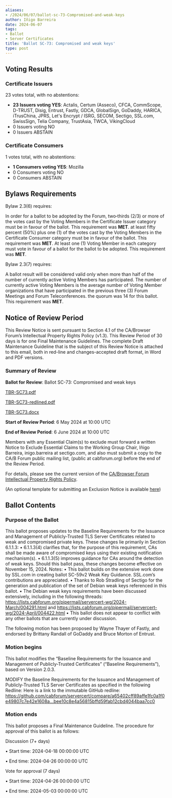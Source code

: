 ```yaml
---
aliases:
- /2024/06/07/ballot-sc-73-Compromised-and-weak-keys
author: Iñigo Barreira
date: 2024-06-07
tags:
- Ballot
- Server Certificates
title: 'Ballot SC-73: Compromised and weak keys'
type: post
---
```


## Voting Results

### Certificate Issuers

23 votes total, with no abstentions:

- **23 Issuers voting YES**: Actalis, Certum (Asseco), CFCA, CommScope, D-TRUST, Disig, Entrust, Fastly, GDCA, GlobalSign, GoDaddy, HARICA, iTrusChina, JPRS, Let's Encrypt / ISRG, SECOM, Sectigo, SSL.com, SwissSign, Telia Company, TrustAsia, TWCA, VikingCloud
- 0 Issuers voting NO
- 0 Issuers ABSTAIN

### Certificate Consumers

1 votes total, with no abstentions:

- **1 Consumers voting YES**: Mozilla
- 0 Consumers voting NO
- 0 Consumers ABSTAIN

## Bylaws Requirements

Bylaw 2.3(6) requires:

In order for a ballot to be adopted by the Forum, two‐thirds (2/3) or more of the votes cast by the Voting Members in the Certificate Issuer category must be in favour of the ballot. This requirement was **MET**.
at least fifty percent (50%) plus one (1) of the votes cast by the Voting Members in the Certificate Consumer category must be in favour of the ballot. This requirement was **MET**.
At least one (1) Voting Member in each category must vote in favour of a ballot for the ballot to be adopted. This requirement was **MET**.

Bylaw 2.3(7) requires:

A ballot result will be considered valid only when more than half of the number of currently active Voting Members has participated. The number of currently active Voting Members is the average number of Voting Member organizations that have participated in the previous three (3) Forum Meetings and Forum Teleconferences.
the quorum was 14 for this ballot. This requirement was **MET**.

## Notice of Review Period

This Review Notice is sent pursuant to Section 4.1 of the CA/Browser Forum’s Intellectual Property Rights Policy (v1.3). This Review Period of 30 days is for one Final Maintenance Guidelines. The complete Draft Maintenance Guideline that is the subject of this Review Notice is attached to this email, both in red-line and changes-accepted draft format, in Word and PDF versions.

### Summary of Review

**Ballot for Review**: Ballot SC-73: Compromised and weak keys

[TBR-SC73.pdf](CA-Browser-Forum-TLS-BR-2.0.5.pdf)

[TBR-SC73-redlined.pdf]()

[TBR-SC73.docx]()

**Start of Review Period**: 6 May 2024 at 10:00 UTC

**End of Review Period**: 6 June 2024 at 10:00 UTC

Members with any Essential Claim(s) to exclude must forward a written Notice to Exclude Essential Claims to the Working Group Chair, Iñigo Barreira, inigo.barreira at sectigo.com, and also must submit a copy to the CA/B Forum public mailing list, (public at cabforum.org) before the end of the Review Period.

For details, please see the current version of the [CA/Browser Forum Intellectual Property Rights Policy](/uploads/CABF-IPR-Policy-v.1.3_4APR18.pdf).

(An optional template for submitting an Exclusion Notice is available [here](/uploads/Template-for-Exclusion-Notice.pdf))

## Ballot Contents

### Purpose of the Ballot

This ballot proposes updates to the Baseline Requirements for the Issuance and Management of Publicly-Trusted TLS Server Certificates related to weak and compromised private keys. These changes lie primarily in Section 6.1.1.3:
•	6.1.1.3(4) clarifies that, for the purpose of this requirement, CAs shall be made aware of compromised keys using their existing notification mechanism(s).
•	6.1.1.3(5) improves guidance for CAs around the detection of weak keys. Should this ballot pass, these changes become effective on November 15, 2024.
Notes:
•	This ballot builds on the extensive work done by SSL.com in creating ballot SC-59v2 Weak Key Guidance. SSL.com’s contributions are appreciated.
•	Thanks to Rob Stradling of Sectigo for the generation and publication of the set of Debian weak keys referenced in this ballot.
•	The Debian weak keys requirements have been discussed extensively, including in the following threads: https://lists.cabforum.org/pipermail/servercert-wg/2024-March/004291.html and https://lists.cabforum.org/pipermail/servercert-wg/2024-April/004422.html 
•	This ballot does not appear to conflict with any other ballots that are currently under discussion.

The following motion has been proposed by Wayne Thayer of Fastly, and endorsed by Brittany Randall of GoDaddy and Bruce Morton of Entrust.


### Motion begins

This ballot modifies the “Baseline Requirements for the Issuance and Management of Publicly-Trusted Certificates” (“Baseline Requirements”), based on Version 2.0.3.

MODIFY the Baseline Requirements for the Issuance and Management of Publicly-Trusted TLS Server Certificates as specified in the following Redline:
Here is a link to the immutable GitHub redline: https://github.com/cabforum/servercert/compare/a65402cff89affe1fc0a1f0e49807c7e42e1608a...bee10c8e4a56815bffd59fab12cbd4044baa7cc0


### Motion ends

This ballot proposes a Final Maintenance Guideline. The procedure for approval of this ballot is as follows:

Discussion (7+ days)

•	Start time: 2024-04-18 00:00:00 UTC

•	End time: 2024-04-26 00:00:00 UTC

Vote for approval (7 days)

•	Start time: 2024-04-26 00:00:00 UTC

•	End time: 2024-05-03 00:00:00 UTC

